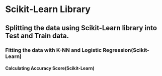# Scikit-Learn Library
## Splitting the data using Scikit-Learn library into Test and Train data.
### Fitting the data with K-NN and Logistic Regression(Scikit-Learn)
#### Calculating Accuracy Score(Scikit-Learn)
